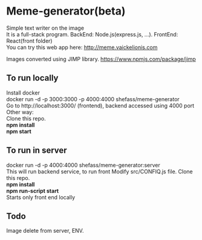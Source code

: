 # Meme-generator(beta)
Simple text writer on the image<br>
It is a full-stack program. BackEnd: Node.js(express.js, ...). FrontEnd: React(front folder)<br>
You can try this web app here: http://meme.vaickelionis.com <br>

Images converted using JIMP library.
https://www.npmjs.com/package/jimp

## To run locally
Install docker<br>
docker run -d -p 3000:3000 -p 4000:4000 shefass/meme-generator <br>
Go to http://localhost:3000/ (frontend), backend accessed using 4000 port<br> 
Other way: <br>
Clone this repo.<br>
<b>npm install</b> <br>
<b>npm start</b><br>

## To run in server
docker run -d -p 4000:4000 shefass/meme-generator:server <br>
This will run backend service, to run front Modify src/CONFIQ.js file.
Clone this repo.<br>
<b>npm install</b> <br>
<b>npm run-script start</b><br>
Starts only front end locally<br>

## Todo
Image delete from server, ENV. <br>

